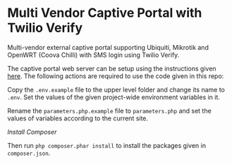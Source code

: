 # Multi Vendor Captive Portal with Twilio Verify
Multi-vendor external captive portal supporting Ubiquiti, Mikrotik and OpenWRT (Coova Chilli) with SMS login using Twilio Verify. 

The captive portal web server can be setup using the instructions given [here](https://gist.github.com/nasirhafeez/4e1c2c5536d313db96e2b4ce4b3b269e). The following actions are required to use the code given in this repo:
 
Copy the `.env.example` file to the upper level folder and change its name to `.env`. Set the values of the given project-wide environment variables in it.

Rename the `parameters.php.example` file to `parameters.php` and set the values of variables according to the current site.

*Install Composer*

Then run `php composer.phar install` to install the packages given in `composer.json`.
